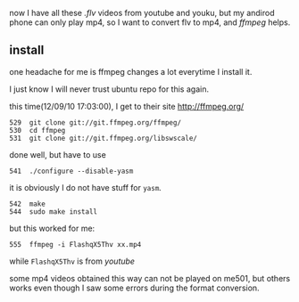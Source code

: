 now I have all these _.flv_ videos from youtube and youku, but my andirod phone can only play mp4, so I want to convert flv to mp4, and _ffmpeg_ helps.

## install 
one headache for me is ffmpeg changes a lot everytime I install it.

I just know I will never trust ubuntu repo for this again.

this time(12/09/10 17:03:00), I get to their site <http://ffmpeg.org/>

    529  git clone git://git.ffmpeg.org/ffmpeg/
    530  cd ffmpeg
    531  git clone git://git.ffmpeg.org/libswscale/

done well, but have to use 

    541  ./configure --disable-yasm 

it is obviously I do not have stuff for `yasm`.

    542  make
    544  sudo make install

but this worked for me:

    555  ffmpeg -i FlashqX5Thv xx.mp4

while `FlashqX5Thv` is from _youtube_

some mp4 videos obtained this way can not be played on me501, but others works
even though I saw some errors during the format conversion.

